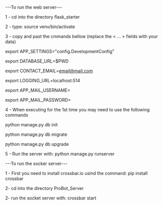 ---To run the web server---

1 - cd into the directory flask_starter

2 - type: source venv/bin/activate

3 - copy and past the cmmands bellow (replace the < ... > fields with your data)

export APP_SETTINGS="config.DevelopmentConfig"

export DATABASE_URL=$PWD

export CONTACT_EMAIL=<email@mail.com>

export LOGGING_URL=localhost:514

export APP_MAIL_USERNAME=<email username>

export APP_MAIL_PASSWORD=<email password>

4 - When executing for the 1st time you may need to use the following commands

python manage.py db init

python manage.py db migrate

python manage.py db upgrade

5 - Run the server with: python manage.py runserver

---To run the socker server---

1 - First you need to install crossbar.io usind the command: pip install crossbar

2- cd into the directory ProBot_Server

2- run the socket server with: crossbar start


